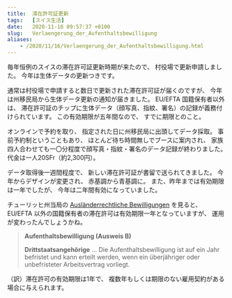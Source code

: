 ```yaml
---
title:  滞在許可証更新
tags:	[スイス生活]
date:	2020-11-16 09:57:37 +0100
slug:   Verlaengerung_der_Aufenthaltsbewilligung
aliases:
    - /2020/11/16/Verlaengerung_der_Aufenthaltsbewilligung.html
---
```

毎年恒例のスイスの滞在許可証更新時期が来たので、
村役場で更新申請しました。
今年は生体データの更新つきです。

通常は村役場で申請すると数日で更新された滞在許可証が届くのですが、
今年は州移民局から生体データ更新の通知が届きました。
EU/EFTA 国籍保有者以外は、
滞在許可証のチップに生体データ（顔写真、指紋、署名）の記録が義務付けられています。
この有効期限が五年間なので、
すでに期限とのこと。

オンラインで予約を取り、
指定された日に州移民局に出頭してデータ採取。
事前予約制ということもあり、
ほとんど待ち時間無しでブースに案内され、
家族四人合わせても一〇分程度で顔写真・指紋・署名のデータ記録が終わりました。
代金は一人20SFr（約2,300円）。

データ取得後一週間程度で、
新しい滞在許可証が書留で送られてきました。
今年からデザインが変更され、
赤基調から青基調に。
また、昨年までは有効期限は一年でしたが、
今年は二年間有効になっていました。

チューリッヒ州当局の
[Ausländerrechtliche Bewilligungen](https://www.zh.ch/de/migration-integration/ausweise-bewilligungsarten/bewilligungen-fuer-eu-efta-staatsangehoerige.html)
を見ると、
EU/EFTA 以外の国籍保有者の滞在許可は有効期限一年となっていますが、
運用が変わったんでしょうかね。

> **Aufenthaltsbewilligung (Ausweis B)**
>
> **Drittstaatsangehörige**
> ... Die Aufenthaltsbewilligung ist auf ein Jahr befristet und kann erteilt werden, wenn ein überjähriger oder unbefristeter Arbeitsvertrag vorliegt.

（訳）滞在許可の有効期限は1年で、
複数年もしくは期限のない雇用契約がある場合に与えられます。
